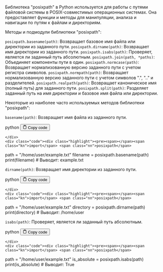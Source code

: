 <p>Библиотека "posixpath" в Python используется для работы с путями файловой системы в POSIX-совместимых операционных системах.
Она предоставляет функции и методы для манипуляции, анализа и навигации по путям к файлам и директориям.</p>
<p>Методы и подмодули библиотеки "posixpath":</p>
<p><code>posixpath.basename(path)</code>: Возвращает базовое имя файла или директории из заданного пути.
<code>posixpath.dirname(path)</code>: Возвращает имя директории из заданного пути.
<code>posixpath.isabs(path)</code>: Проверяет, является ли заданный путь абсолютным.
<code>posixpath.join(path, *paths)</code>: Объединяет компоненты пути в один.
<code>posixpath.normcase(path)</code>: Возвращает нормализованную версию заданного пути с учетом регистра символов.
<code>posixpath.normpath(path)</code>: Возвращает нормализованную версию заданного пути с учетом символов ".", ".." и разделителей.
<code>posixpath.realpath(path)</code>: Возвращает каноническое имя (полный путь) для заданного пути.
<code>posixpath.split(path)</code>: Разделяет заданный путь на имя директории и базовое имя файла или директории.</p>
<p>Некоторые из наиболее часто используемых методов библиотеки "posixpath":</p>
<p><code>basename(path)</code>: Возвращает имя файла из заданного пути.</p>
<div class="code-element">
    <div class="lang-line">
        <text>python</text>
        <button class="copy-button"
        onclick="copyCode(this)">
    <svg stroke="currentColor"
         fill="none"
         stroke-width="2"
         viewBox="0 0 24 24"
         stroke-linecap="round"
         stroke-linejoin="round"
         class="h-4 w-4"
         height="1em"
         width="1em"
         xmlns="http://www.w3.org/2000/svg">
        <path d="M16 4h2a2 2 0 0 1 2 2v14a2 2 0 0 1-2 2H6a2 2 0 0 1-2-2V6a2 2 0 0 1 2-2h2"></path>
        <rect x="8" y="2" width="8" height="4" rx="1" ry="1"></rect>
    </svg>
    <text>Copy code</text>
</button>

    </div>
    <div class="code"><div class="highlight"><pre><span></span><span class="kn">import</span> <span class="nn">posixpath</span>

<span class="n">path</span> <span class="o">=</span> <span class="s2">&quot;/home/user/example.txt&quot;</span>
<span class="n">filename</span> <span class="o">=</span> <span class="n">posixpath</span><span class="o">.</span><span class="n">basename</span><span class="p">(</span><span class="n">path</span><span class="p">)</span>
<span class="nb">print</span><span class="p">(</span><span class="n">filename</span><span class="p">)</span>  <span class="c1"># Выводит: example.txt</span>
</pre></div></div>
</div>

<p><code>dirname(path)</code>: Возвращает имя директории из заданного пути.</p>
<div class="code-element">
    <div class="lang-line">
        <text>python</text>
        <button class="copy-button"
        onclick="copyCode(this)">
    <svg stroke="currentColor"
         fill="none"
         stroke-width="2"
         viewBox="0 0 24 24"
         stroke-linecap="round"
         stroke-linejoin="round"
         class="h-4 w-4"
         height="1em"
         width="1em"
         xmlns="http://www.w3.org/2000/svg">
        <path d="M16 4h2a2 2 0 0 1 2 2v14a2 2 0 0 1-2 2H6a2 2 0 0 1-2-2V6a2 2 0 0 1 2-2h2"></path>
        <rect x="8" y="2" width="8" height="4" rx="1" ry="1"></rect>
    </svg>
    <text>Copy code</text>
</button>

    </div>
    <div class="code"><div class="highlight"><pre><span></span><span class="kn">import</span> <span class="nn">posixpath</span>

<span class="n">path</span> <span class="o">=</span> <span class="s2">&quot;/home/user/example.txt&quot;</span>
<span class="n">directory</span> <span class="o">=</span> <span class="n">posixpath</span><span class="o">.</span><span class="n">dirname</span><span class="p">(</span><span class="n">path</span><span class="p">)</span>
<span class="nb">print</span><span class="p">(</span><span class="n">directory</span><span class="p">)</span>  <span class="c1"># Выводит: /home/user</span>
</pre></div></div>
</div>

<p><code>isabs(path)</code>: Проверяет, является ли заданный путь абсолютным.</p>
<div class="code-element">
    <div class="lang-line">
        <text>python</text>
        <button class="copy-button"
        onclick="copyCode(this)">
    <svg stroke="currentColor"
         fill="none"
         stroke-width="2"
         viewBox="0 0 24 24"
         stroke-linecap="round"
         stroke-linejoin="round"
         class="h-4 w-4"
         height="1em"
         width="1em"
         xmlns="http://www.w3.org/2000/svg">
        <path d="M16 4h2a2 2 0 0 1 2 2v14a2 2 0 0 1-2 2H6a2 2 0 0 1-2-2V6a2 2 0 0 1 2-2h2"></path>
        <rect x="8" y="2" width="8" height="4" rx="1" ry="1"></rect>
    </svg>
    <text>Copy code</text>
</button>

    </div>
    <div class="code"><div class="highlight"><pre><span></span><span class="kn">import</span> <span class="nn">posixpath</span>

<span class="n">path</span> <span class="o">=</span> <span class="s2">&quot;/home/user/example.txt&quot;</span>
<span class="n">is_absolute</span> <span class="o">=</span> <span class="n">posixpath</span><span class="o">.</span><span class="n">isabs</span><span class="p">(</span><span class="n">path</span><span class="p">)</span>
<span class="nb">print</span><span class="p">(</span><span class="n">is_absolute</span><span class="p">)</span>  <span class="c1"># Выводит: True</span>
</pre></div></div>
</div>
